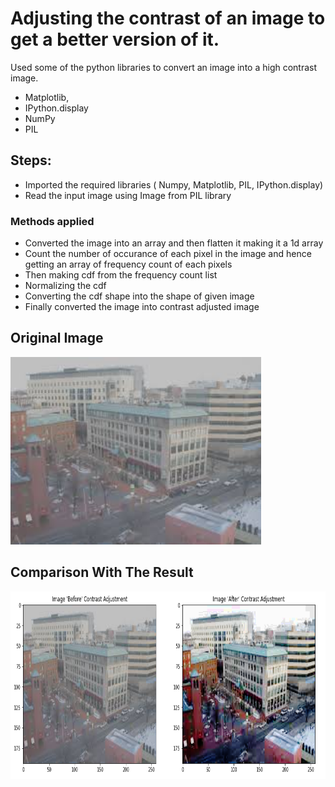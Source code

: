 
# Adjusting the contrast of an image to get a better version of it.

Used some of the python libraries to convert an image into a high contrast image.
* Matplotlib,
* IPython.display
* NumPy
* PIL

## Steps:
* Imported the required libraries ( Numpy, Matplotlib, PIL, IPython.display)
* Read the input image using Image from PIL library

### Methods applied 
* Converted the image into an array and then flatten it making it a 1d array
* Count the number of occurance of each pixel in the image and hence getting an array of frequency count of each pixels
* Then making cdf from the frequency count list 
* Normalizing the cdf
* Converting the cdf shape into the shape of given image
* Finally converted the image into contrast adjusted image


## Original Image
<img src="Images/Original_image.jpg" height="300px">

## Comparison With The Result 
<img src="Images/Result.jpg" height="300px">
